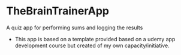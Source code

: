 # TheBrainTrainerApp
A quiz app for performing sums and logging the results
* This app is based on a template provided based on a udemy app development course but created of my own capacity/initiative.
